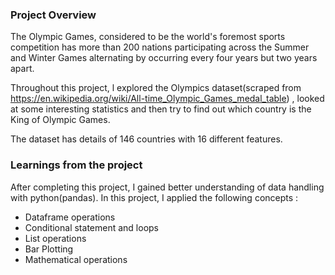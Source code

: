 ### Project Overview

 The Olympic Games, considered to be the world's foremost sports competition has more than 200 nations participating across the Summer and Winter Games alternating by occurring every four years but two years apart.

Throughout this project, l explored the Olympics dataset(scraped from https://en.wikipedia.org/wiki/All-time_Olympic_Games_medal_table) , looked at some interesting statistics and then try to find out which country is the King of Olympic Games.

The dataset has details of 146 countries with 16 different features.




### Learnings from the project

 After completing this project, I gained better understanding of data handling with python(pandas). In this project, I applied the following concepts :

- Dataframe operations
- Conditional statement and loops
- List operations
- Bar Plotting
- Mathematical operations


